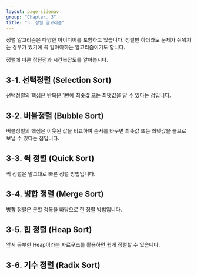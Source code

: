 ```yaml
---
layout: page-sidenav
group: "Chapter. 3"
title: "3. 정렬 알고리즘"
---
```


정렬 알고리즘은 다양한 아이디어를 포함하고 있습니다.
정렬만 하더라도 문제가 쉬워지는 경우가 있기에 꼭 알아야하는 알고리즘이기도 합니다.

정렬에 따른 장단점과 시간복잡도를 알아봅시다.

## 3-1. 선택정렬 (Selection Sort)

선택정렬의 핵심은 반복문 1번에 최솟값 또는 최댓값을 알 수 있다는 점입니다.

## 3-2. 버블정렬 (Bubble Sort)

버블정렬의 핵심은 이웃된 값을 비교하여 순서를 바꾸면 최솟값 또는 최댓값을 끝으로 보낼 수 있다는 점입니다.

## 3-3. 퀵 정렬 (Quick Sort)

퀵 정렬은 말그대로 빠른 정렬 방법입니다.

## 3-4. 병합 정렬 (Merge Sort)

병합 정렬은 분할 정복을 바탕으로 한 정렬 방법입니다.

## 3-5. 힙 정렬 (Heap Sort)

앞서 공부한 Heap이라는 자료구조를 활용하면 쉽게 정렬할 수 있습니다. 

## 3-6. 기수 정렬 (Radix Sort)